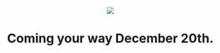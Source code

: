 <p align="center">
  <img src="https://user-images.githubusercontent.com/74561130/198150445-1713060d-8076-49b8-a448-a026f42bf522.png" />
  <h1 align="center">Coming your way December 20th.</h1>
</p>
